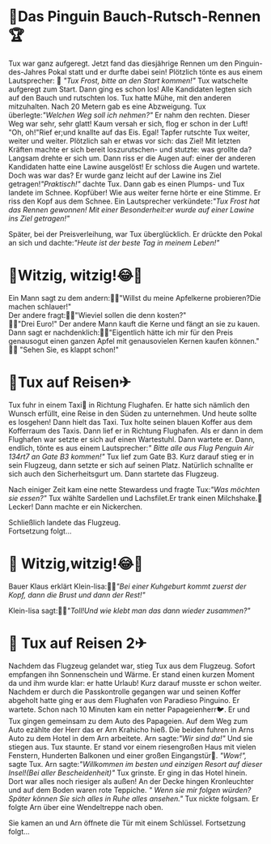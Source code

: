 # 🐧Das Pinguin Bauch-Rutsch-Rennen 🏆

Tux war ganz aufgeregt. Jetzt fand das diesjährige Rennen um den Pinguin-des-Jahres Pokal statt und er durfte dabei sein!
Plötzlich tönte es aus einem Lautsprecher: 📢 *"Tux Frost, bitte an den Start kommen!"* Tux watschelte aufgeregt zum Start. Dann ging es schon los! Alle Kandidaten legten sich auf den Bauch und rutschten los. Tux hatte Mühe, mit den anderen mitzuhalten. Nach 20 Metern gab es eine Abzweigung. Tux überlegte:*"Welchen Weg soll ich nehmen?"* Er nahm den rechten. Dieser Weg war sehr, sehr glatt! Kaum versah er sich, flog er schon in der Luft! "Oh, oh!"Rief er;und knallte auf das Eis. Egal! Tapfer rutschte Tux weiter, weiter und weiter. Plötzlich sah er etwas vor sich: das Ziel! Mit letzten Kräften machte er sich bereit loszurutschen- und stutzte: was grollte da? Langsam drehte er sich um. Dann riss er die Augen auf: einer der anderen Kandidaten hatte eine Lawine ausgelöst! Er schloss die Augen und wartete. Doch was war das? Er wurde ganz leicht auf der Lawine ins Ziel getragen!*"Praktisch!"* dachte Tux. Dann gab es einen Plumps- und Tux landete im Schnee. Kopfüber! Wie aus weiter ferne hörte er eine Stimme. Er riss den Kopf aus dem Schnee. Ein Lautsprecher verkündete:*"Tux Frost hat das Rennen gewonnen! Mit einer Besonderheit:er wurde auf einer Lawine ins Ziel getragen!"* 

Später, bei der Preisverleihung, war Tux überglücklich. Er drückte den Pokal an sich und dachte:*"Heute ist der beste Tag in meinem Leben!"*


# 🤣Witzig, witzig!😂🍎

Ein Mann sagt zu dem andern:👨🏻"Willst du meine Apfelkerne probieren?Die machen schlauer!"  
Der andere fragt:👨🏼"Wieviel sollen die denn kosten?"  
👨🏻"Drei Euro!" Der andere Mann kauft die Kerne und fängt an sie zu kauen.  
Dann sagt er nachdenklich:👨🏼"Eigentlich hätte ich mir für den Preis genausogut einen ganzen Apfel mit genausovielen Kernen kaufen können."  
👨🏻 "Sehen Sie, es klappt schon!" 



# 🐧Tux auf Reisen✈

Tux fuhr in einem Taxi🚕 in Richtung Flughafen. Er hatte sich nämlich den Wunsch erfüllt, eine Reise in den Süden zu unternehmen. Und heute sollte es losgehen! Dann hielt das Taxi. Tux holte seinen blauen Koffer aus dem Kofferraum des Taxis. Dann lief er in Richtung Flughafen. Als er dann in dem Flughafen war setzte er sich auf einen Wartestuhl. Dann wartete er. Dann, endlich, tönte es aus einem Lautsprecher:*" Bitte alle aus Flug Penguin Air 134rt7 an Gate B3 kommen!"* Tux lief zum Gate B3.
 Kurz darauf stieg er in sein Flugzeug, dann setzte er sich auf seinen Platz. Natürlich schnallte er sich auch den Sicherheitsgurt um. Dann startete das Flugzeug. 

Nach einiger Zeit kam eine nette Stewardess und fragte Tux:*"Was möchten sie essen?"* Tux wählte Sardellen und Lachsfilet.Er trank einen Milchshake.🥃 Lecker! Dann machte er ein Nickerchen.

Schließlich landete das Flugzeug.  
Fortsetzung folgt...



# 🤣 Witzig,witzig!😂🐄

Bauer Klaus erklärt Klein-lisa:👨‍🌾*"Bei einer Kuhgeburt kommt zuerst der Kopf, dann die Brust und dann der Rest!"* 

Klein-lisa sagt:👧🏽*"Toll!Und wie klebt man das dann wieder zusammen?"*



# 🐧 Tux auf Reisen 2✈
Nachdem das Flugzeug gelandet war, stieg Tux  aus dem Flugzeug. Sofort empfangen ihn Sonnenschein und Wärme. Er stand einen kurzen Moment da und ihm wurde klar: er hatte Urlaub! Kurz darauf musste er schon weiter. Nachdem  er durch die Passkontrolle gegangen war und seinen Koffer abgeholt hatte ging er aus dem Flughafen von Paradieso Pinguino. Er wartete. Schon nach 10 Minuten kam ein netter Papageienherr🐦. Er und Tux gingen gemeinsam zu dem Auto des Papageien. Auf dem Weg zum Auto ezählte der Herr das er Arn Krahicho hieß. Die beiden fuhren in Arns Auto zu dem Hotel in dem Arn arbeitete. Arn sagte:*"Wir sind da!"* Und sie stiegen aus. Tux  staunte. Er stand vor einem riesengroßen Haus mit vielen Fenstern, Hunderten Balkonen und einer großen Eingangstür🏨. *"Wow!",* sagte Tux. Arn sagte:*"Willkommen im besten und einzigen Resort auf dieser Insel!(Bei aller Bescheidenheit)"*  Tux grinste. Er ging in das Hotel hinein. Dort war alles noch riesiger als außen! An der Decke hingen Kronleuchter und auf dem Boden waren rote Teppiche.   *" Wenn sie mir folgen würden? Später können Sie sich alles in Ruhe alles ansehen."* Tux nickte folgsam. Er folgte Arn über eine Wendeltreppe nach oben.

Sie kamen an und Arn öffnete die Tür mit einem Schlüssel.
Fortsetzung folgt...



